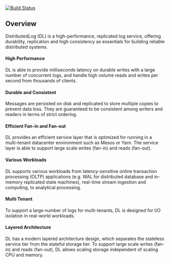 [![Build Status](https://travis-ci.org/twitter/distributedlog.svg?branch=master)](https://travis-ci.org/twitter/distributedlog)

## Overview

DistributedLog (DL) is a high-performance, replicated log service, offering durability, replication and high consistency as essentials for building reliable distributed systems.

#### High Performance

DL is able to provide milliseconds latency on durable writes with a large number of concurrent logs, and handle high volume reads and writes per second from thousands of clients.

#### Durable and Consistent

Messages are persisted on disk and replicated to store multiple copies to prevent data loss. They are guaranteed to be consistent among writers and readers in terms of strict ordering.

#### Efficient Fan-in and Fan-out

DL provides an efficient service layer that is optimized for running in a multi-tenant datacenter environment such as Mesos or Yarn. The service layer is able to support large scale writes (fan-in) and reads (fan-out).

#### Various Workloads

DL supports various workloads from latency-sensitive online transaction processing (OLTP) applications (e.g. WAL for distributed database and in-memory replicated state machines), real-time stream ingestion and computing, to analytical processing.

#### Multi Tenant

To support a large number of logs for multi-tenants, DL is designed for I/O isolation in real-world workloads.

#### Layered Architecture

DL has a modern layered architecture design, which separates the stateless service tier from the stateful storage tier. To support large scale writes (fan-in) and reads (fan-out), DL allows scaling storage independent of scaling CPU and memory.
